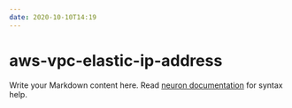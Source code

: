 ```yaml
---
date: 2020-10-10T14:19
---
```


# aws-vpc-elastic-ip-address

Write your Markdown content here. Read [neuron documentation](https://neuron.zettel.page/2011404.html) for syntax help.

